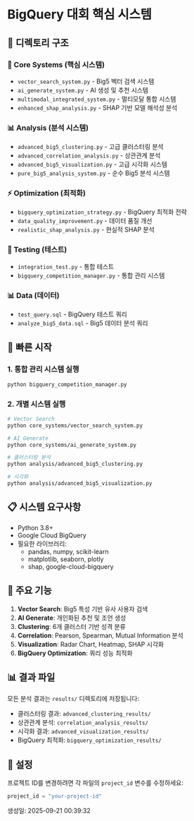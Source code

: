 # BigQuery 대회 핵심 시스템

## 📁 디렉토리 구조

### 🔧 Core Systems (핵심 시스템)
- `vector_search_system.py` - Big5 벡터 검색 시스템
- `ai_generate_system.py` - AI 생성 및 추천 시스템
- `multimodal_integrated_system.py` - 멀티모달 통합 시스템
- `enhanced_shap_analysis.py` - SHAP 기반 모델 해석성 분석

### 📊 Analysis (분석 시스템)
- `advanced_big5_clustering.py` - 고급 클러스터링 분석
- `advanced_correlation_analysis.py` - 상관관계 분석
- `advanced_big5_visualization.py` - 고급 시각화 시스템
- `pure_big5_analysis_system.py` - 순수 Big5 분석 시스템

### ⚡ Optimization (최적화)
- `bigquery_optimization_strategy.py` - BigQuery 최적화 전략
- `data_quality_improvement.py` - 데이터 품질 개선
- `realistic_shap_analysis.py` - 현실적 SHAP 분석

### 🧪 Testing (테스트)
- `integration_test.py` - 통합 테스트
- `bigquery_competition_manager.py` - 통합 관리 시스템

### 📊 Data (데이터)
- `test_query.sql` - BigQuery 테스트 쿼리
- `analyze_big5_data.sql` - Big5 데이터 분석 쿼리

## 🚀 빠른 시작

### 1. 통합 관리 시스템 실행
```bash
python bigquery_competition_manager.py
```

### 2. 개별 시스템 실행
```bash
# Vector Search
python core_systems/vector_search_system.py

# AI Generate
python core_systems/ai_generate_system.py

# 클러스터링 분석
python analysis/advanced_big5_clustering.py

# 시각화
python analysis/advanced_big5_visualization.py
```

## 📋 시스템 요구사항

- Python 3.8+
- Google Cloud BigQuery
- 필요한 라이브러리:
  - pandas, numpy, scikit-learn
  - matplotlib, seaborn, plotly
  - shap, google-cloud-bigquery

## 🎯 주요 기능

1. **Vector Search**: Big5 특성 기반 유사 사용자 검색
2. **AI Generate**: 개인화된 추천 및 조언 생성
3. **Clustering**: 6개 클러스터 기반 성격 분류
4. **Correlation**: Pearson, Spearman, Mutual Information 분석
5. **Visualization**: Radar Chart, Heatmap, SHAP 시각화
6. **BigQuery Optimization**: 쿼리 성능 최적화

## 📊 결과 파일

모든 분석 결과는 `results/` 디렉토리에 저장됩니다:
- 클러스터링 결과: `advanced_clustering_results/`
- 상관관계 분석: `correlation_analysis_results/`
- 시각화 결과: `advanced_visualization_results/`
- BigQuery 최적화: `bigquery_optimization_results/`

## 🔧 설정

프로젝트 ID를 변경하려면 각 파일의 `project_id` 변수를 수정하세요:
```python
project_id = "your-project-id"
```

생성일: 2025-09-21 00:39:32
